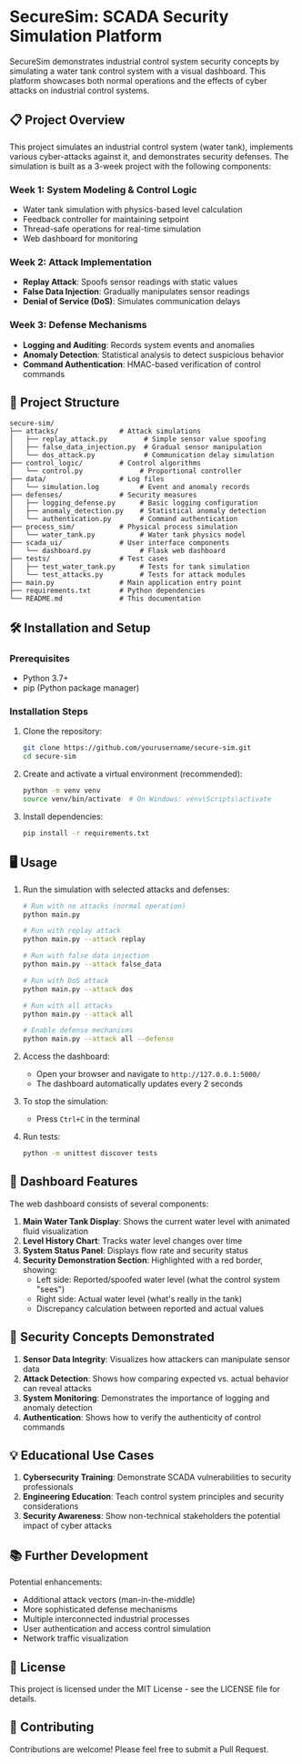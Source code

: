 # SecureSim: SCADA Security Simulation Platform

SecureSim demonstrates industrial control system security concepts by simulating a water tank control system with a visual dashboard. This platform showcases both normal operations and the effects of cyber attacks on industrial control systems.

## 📋 Project Overview

This project simulates an industrial control system (water tank), implements various cyber-attacks against it, and demonstrates security defenses. The simulation is built as a 3-week project with the following components:

### Week 1: System Modeling & Control Logic
- Water tank simulation with physics-based level calculation
- Feedback controller for maintaining setpoint
- Thread-safe operations for real-time simulation
- Web dashboard for monitoring

### Week 2: Attack Implementation
- **Replay Attack**: Spoofs sensor readings with static values
- **False Data Injection**: Gradually manipulates sensor readings
- **Denial of Service (DoS)**: Simulates communication delays

### Week 3: Defense Mechanisms
- **Logging and Auditing**: Records system events and anomalies
- **Anomaly Detection**: Statistical analysis to detect suspicious behavior
- **Command Authentication**: HMAC-based verification of control commands

## 📁 Project Structure

```
secure-sim/
├── attacks/               # Attack simulations
│   ├── replay_attack.py         # Simple sensor value spoofing
│   ├── false_data_injection.py  # Gradual sensor manipulation
│   └── dos_attack.py            # Communication delay simulation
├── control_logic/         # Control algorithms
│   └── control.py              # Proportional controller
├── data/                  # Log files
│   └── simulation.log          # Event and anomaly records
├── defenses/              # Security measures
│   ├── logging_defense.py      # Basic logging configuration
│   ├── anomaly_detection.py    # Statistical anomaly detection
│   └── authentication.py       # Command authentication
├── process_sim/           # Physical process simulation
│   └── water_tank.py           # Water tank physics model
├── scada_ui/              # User interface components
│   └── dashboard.py            # Flask web dashboard
├── tests/                 # Test cases
│   ├── test_water_tank.py      # Tests for tank simulation
│   └── test_attacks.py         # Tests for attack modules
├── main.py                # Main application entry point
├── requirements.txt       # Python dependencies
└── README.md              # This documentation
```

## 🛠️ Installation and Setup

### Prerequisites
- Python 3.7+
- pip (Python package manager)

### Installation Steps

1. Clone the repository:
   ```bash
   git clone https://github.com/yourusername/secure-sim.git
   cd secure-sim
   ```

2. Create and activate a virtual environment (recommended):
   ```bash
   python -m venv venv
   source venv/bin/activate  # On Windows: venv\Scripts\activate
   ```

3. Install dependencies:
   ```bash
   pip install -r requirements.txt
   ```

## 🖥️ Usage

1. Run the simulation with selected attacks and defenses:
   ```bash
   # Run with no attacks (normal operation)
   python main.py

   # Run with replay attack
   python main.py --attack replay

   # Run with false data injection
   python main.py --attack false_data
   
   # Run with DoS attack
   python main.py --attack dos
   
   # Run with all attacks
   python main.py --attack all
   
   # Enable defense mechanisms
   python main.py --attack all --defense
   ```

2. Access the dashboard:
   - Open your browser and navigate to `http://127.0.0.1:5000/`
   - The dashboard automatically updates every 2 seconds

3. To stop the simulation:
   - Press `Ctrl+C` in the terminal

4. Run tests:
   ```bash
   python -m unittest discover tests
   ```

## 🔎 Dashboard Features

The web dashboard consists of several components:

1. **Main Water Tank Display**: Shows the current water level with animated fluid visualization
2. **Level History Chart**: Tracks water level changes over time
3. **System Status Panel**: Displays flow rate and security status
4. **Security Demonstration Section**: Highlighted with a red border, showing:
   - Left side: Reported/spoofed water level (what the control system "sees")
   - Right side: Actual water level (what's really in the tank)
   - Discrepancy calculation between reported and actual values

## 🔐 Security Concepts Demonstrated

1. **Sensor Data Integrity**: Visualizes how attackers can manipulate sensor data
2. **Attack Detection**: Shows how comparing expected vs. actual behavior can reveal attacks
3. **System Monitoring**: Demonstrates the importance of logging and anomaly detection
4. **Authentication**: Shows how to verify the authenticity of control commands

## 💡 Educational Use Cases

1. **Cybersecurity Training**: Demonstrate SCADA vulnerabilities to security professionals
2. **Engineering Education**: Teach control system principles and security considerations
3. **Security Awareness**: Show non-technical stakeholders the potential impact of cyber attacks

## 📚 Further Development

Potential enhancements:
- Additional attack vectors (man-in-the-middle)
- More sophisticated defense mechanisms
- Multiple interconnected industrial processes
- User authentication and access control simulation
- Network traffic visualization

## 📄 License

This project is licensed under the MIT License - see the LICENSE file for details.

## 🤝 Contributing

Contributions are welcome! Please feel free to submit a Pull Request.